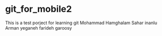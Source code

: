 # git_for_mobile2
This is a test porject for learning git
Mohammad Hamghalam
Sahar inanlu
Arman yeganeh
farideh garoosy

